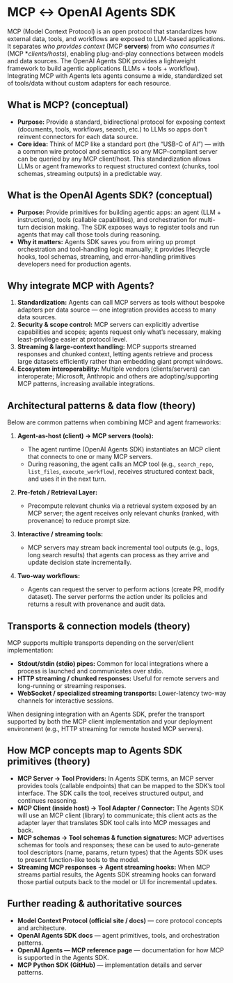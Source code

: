 # MCP ↔ OpenAI Agents SDK

MCP (Model Context Protocol) is an open protocol that standardizes how external data, tools, and workflows are exposed to LLM-based applications. It separates *who provides context* (MCP **servers**) from *who consumes it* (MCP **clients/hosts*), enabling plug-and-play connections between models and data sources. The OpenAI Agents SDK provides a lightweight framework to build agentic applications (LLMs + tools + workflow). Integrating MCP with Agents lets agents consume a wide, standardized set of tools/data without custom adapters for each resource.


## What is MCP? (conceptual)

* **Purpose:** Provide a standard, bidirectional protocol for exposing context (documents, tools, workflows, search, etc.) to LLMs so apps don’t reinvent connectors for each data source. 
* **Core idea:** Think of MCP like a standard port (the “USB-C of AI”) — with a common wire protocol and semantics so any MCP-compliant server can be queried by any MCP client/host. This standardization allows LLMs or agent frameworks to request structured context (chunks, tool schemas, streaming outputs) in a predictable way.


## What is the OpenAI Agents SDK? (conceptual)

* **Purpose:** Provide primitives for building agentic apps: an agent (LLM + instructions), tools (callable capabilities), and orchestration for multi-turn decision making. The SDK exposes ways to register tools and run agents that may call those tools during reasoning.
* **Why it matters:** Agents SDK saves you from wiring up prompt orchestration and tool-handling logic manually; it provides lifecycle hooks, tool schemas, streaming, and error-handling primitives developers need for production agents.


## Why integrate MCP with Agents?

1. **Standardization:** Agents can call MCP servers as tools without bespoke adapters per data source — one integration provides access to many data sources.
2. **Security & scope control:** MCP servers can explicitly advertise capabilities and scopes; agents request only what’s necessary, making least-privilege easier at protocol level.
3. **Streaming & large-context handling:** MCP supports streamed responses and chunked context, letting agents retrieve and process large datasets efficiently rather than embedding giant prompt windows.
4. **Ecosystem interoperability:** Multiple vendors (clients/servers) can interoperate; Microsoft, Anthropic and others are adopting/supporting MCP patterns, increasing available integrations.


## Architectural patterns & data flow (theory)

Below are common patterns when combining MCP and agent frameworks:

1. **Agent-as-host (client) → MCP servers (tools):**

   * The agent runtime (OpenAI Agents SDK) instantiates an MCP client that connects to one or many MCP servers.
   * During reasoning, the agent calls an MCP tool (e.g., `search_repo`, `list_files`, `execute_workflow`), receives structured context back, and uses it in the next turn.

2. **Pre-fetch / Retrieval Layer:**

   * Precompute relevant chunks via a retrieval system exposed by an MCP server; the agent receives only relevant chunks (ranked, with provenance) to reduce prompt size.

3. **Interactive / streaming tools:**

   * MCP servers may stream back incremental tool outputs (e.g., logs, long search results) that agents can process as they arrive and update decision state incrementally.

4. **Two-way workflows:**

   * Agents can request the server to perform actions (create PR, modify dataset). The server performs the action under its policies and returns a result with provenance and audit data.


## Transports & connection models (theory)

MCP supports multiple transports depending on the server/client implementation:

* **Stdout/stdin (stdio) pipes:** Common for local integrations where a process is launched and communicates over stdio.
* **HTTP streaming / chunked responses:** Useful for remote servers and long-running or streaming responses.
* **WebSocket / specialized streaming transports:** Lower-latency two-way channels for interactive sessions.

When designing integration with an Agents SDK, prefer the transport supported by both the MCP client implementation and your deployment environment (e.g., HTTP streaming for remote hosted MCP servers).


## How MCP concepts map to Agents SDK primitives (theory)

* **MCP Server → Tool Providers:** In Agents SDK terms, an MCP server provides tools (callable endpoints) that can be mapped to the SDK’s tool interface. The SDK calls the tool, receives structured output, and continues reasoning.
* **MCP Client (inside host) → Tool Adapter / Connector:** The Agents SDK will use an MCP client (library) to communicate; this client acts as the adapter layer that translates SDK tool calls into MCP messages and back.
* **MCP schemas → Tool schemas & function signatures:** MCP advertises schemas for tools and responses; these can be used to auto-generate tool descriptors (name, params, return types) that the Agents SDK uses to present function-like tools to the model.
* **Streaming MCP responses → Agent streaming hooks:** When MCP streams partial results, the Agents SDK streaming hooks can forward those partial outputs back to the model or UI for incremental updates.

## Further reading & authoritative sources

* **Model Context Protocol (official site / docs)** — core protocol concepts and architecture. 
* **OpenAI Agents SDK docs** — agent primitives, tools, and orchestration patterns. 
* **OpenAI Agents — MCP reference page** — documentation for how MCP is supported in the Agents SDK.
* **MCP Python SDK (GitHub)** — implementation details and server patterns.

